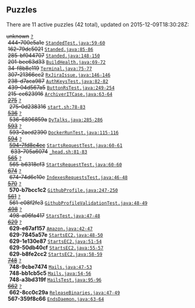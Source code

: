 ## Puzzles

There are 11 active puzzles (42 total), updated on 2015-12-09T18:30:28Z:


<del>unknown</del> [`?`](../master/?)<br/>
&nbsp;<del>444-700e5a1e</del> [`StandedTest.java:59-60`](../master/rultor-drain/src/test/java/com/rultor/drain/StandedTest.java#L59-L60)<br/>
&nbsp;<del>162-79dc5021</del> [`Standed.java:85-86`](../master/rultor-drain/src/main/java/com/rultor/drain/Standed.java#L85-L86)<br/>
&nbsp;<del>285-bf044707</del> [`Standed.java:148-150`](../master/rultor-drain/src/main/java/com/rultor/drain/Standed.java#L148-L150)<br/>
&nbsp;<del>201-bee63d33</del> [`BuildHealth.java:69-72`](../master/rultor-widget/src/main/java/com/rultor/widget/BuildHealth.java#L69-L72)<br/>
&nbsp;<del>34-f8b8e119</del> [`Terminal.java:75-77`](../master/rultor-base/src/main/java/com/rultor/shell/Terminal.java#L75-L77)<br/>
&nbsp;<del>307-21366cc2</del> [`RxJiraIssue.java:146-146`](../master/rultor-base/src/main/java/com/rultor/ext/jira/RxJiraIssue.java#L146-L146)<br/>
&nbsp;<del>238-d7aca987</del> [`AuthKeysTest.java:82-82`](../master/rultor-web/src/test/java/com/rultor/web/AuthKeysTest.java#L82-L82)<br/>
&nbsp;<del>439-04d567a5</del> [`ButtonRsTest.java:249-254`](../master/rultor-web/src/test/java/com/rultor/web/ButtonRsTest.java#L249-L254)<br/>
&nbsp;<del>215-ce623916</del> [`ArchiverITCase.java:63-64`](../master/rultor-users/src/test/java/com/rultor/users/pgsql/ArchiverITCase.java#L63-L64)<br/>
&nbsp;[<del>275</del>](https://github.com/rultor/rultor/issues/275) [`?`](../master/?)<br/>
&nbsp;&nbsp;<del>275-0d238316</del> [`start.sh:78-83`](../master/rultor-conveyer/src/main/resources/start.sh#L78-L83)<br/>
&nbsp;[<del>536</del>](https://github.com/yegor256/rultor/issues/536) [`?`](../master/?)<br/>
&nbsp;&nbsp;<del>536-6896859a</del> [`DyTalks.java:285-286`](../master/src/main/java/com/rultor/dynamo/DyTalks.java#L285-L286)<br/>
&nbsp;[<del>593</del>](https://github.com/yegor256/rultor/issues/593) [`?`](../master/?)<br/>
&nbsp;&nbsp;<del>593-2aed2390</del> [`DockerRunTest.java:115-116`](../master/src/test/java/com/rultor/agents/req/DockerRunTest.java#L115-L116)<br/>
&nbsp;[<del>594</del>](https://github.com/yegor256/rultor/issues/594) [`?`](../master/?)<br/>
&nbsp;&nbsp;[<del>594-7fd8c4ec</del>](https://github.com/yegor256/rultor/issues/633) [`StartsRequestTest.java:60-61`](../master/src/test/java/com/rultor/agents/req/StartsRequestTest.java#L60-L61)<br/>
&nbsp;&nbsp;&nbsp;<del>633-705a6074</del> [`_head.sh:81-83`](../master/src/main/resources/com/rultor/agents/req/_head.sh#L81-L83)<br/>
&nbsp;[<del>565</del>](https://github.com/yegor256/rultor/issues/565) [`?`](../master/?)<br/>
&nbsp;&nbsp;<del>565-b6318cf3</del> [`StartsRequestTest.java:60-60`](../master/src/test/java/com/rultor/agents/req/StartsRequestTest.java#L60-L60)<br/>
&nbsp;[<del>674</del>](https://github.com/yegor256/rultor/issues/674) [`?`](../master/?)<br/>
&nbsp;&nbsp;<del>674-74d6c10e</del> [`IndexesRequestsTest.java:46-48`](../master/src/test/java/com/rultor/agents/github/IndexesRequestsTest.java#L46-L48)<br/>
&nbsp;[<del>570</del>](https://github.com/yegor256/rultor/issues/570) [`?`](../master/?)<br/>
&nbsp;&nbsp;**570-b7bcc1c2** [`GithubProfile.java:247-250`](../master/src/main/java/com/rultor/profiles/GithubProfile.java#L247-L250)<br/>
&nbsp;[<del>561</del>](https://github.com/yegor256/rultor/issues/561) [`?`](../master/?)<br/>
&nbsp;&nbsp;<del>561-e08f2fc3</del> [`GithubProfileValidationTest.java:48-49`](../master/src/test/java/com/rultor/profiles/GithubProfileValidationTest.java#L48-L49)<br/>
&nbsp;[<del>498</del>](https://github.com/yegor256/rultor/issues/498) [`?`](../master/?)<br/>
&nbsp;&nbsp;<del>498-a06fa417</del> [`StarsTest.java:47-48`](../master/src/test/java/com/rultor/agents/github/StarsTest.java#L47-L48)<br/>
&nbsp;[<del>629</del>](https://github.com/yegor256/rultor/issues/629) [`?`](../master/?)<br/>
&nbsp;&nbsp;**629-e67af157** [`Amazon.java:42-47`](../master/src/main/java/com/rultor/agents/ec2/Amazon.java#L42-L47)<br/>
&nbsp;&nbsp;**629-7845a57e** [`StartsEC2.java:48-50`](../master/src/main/java/com/rultor/agents/ec2/StartsEC2.java#L48-L50)<br/>
&nbsp;&nbsp;**629-1e130e87** [`StartsEC2.java:51-54`](../master/src/main/java/com/rultor/agents/ec2/StartsEC2.java#L51-L54)<br/>
&nbsp;&nbsp;**629-50db40cf** [`StartsEC2.java:55-57`](../master/src/main/java/com/rultor/agents/ec2/StartsEC2.java#L55-L57)<br/>
&nbsp;&nbsp;**629-b8fe2cc2** [`StartsEC2.java:58-59`](../master/src/main/java/com/rultor/agents/ec2/StartsEC2.java#L58-L59)<br/>
&nbsp;[<del>748</del>](https://github.com/yegor256/rultor/issues/748) [`?`](../master/?)<br/>
&nbsp;&nbsp;**748-9cbe7474** [`Mails.java:47-53`](../master/src/main/java/com/rultor/agents/Mails.java#L47-L53)<br/>
&nbsp;&nbsp;**748-bb1cb5c5** [`Mails.java:54-56`](../master/src/main/java/com/rultor/agents/Mails.java#L54-L56)<br/>
&nbsp;&nbsp;**748-a3bd319f** [`MailsTest.java:95-96`](../master/src/test/java/com/rultor/agents/MailsTest.java#L95-L96)<br/>
&nbsp;[<del>662</del>](https://github.com/yegor256/rultor/issues/662) [`?`](../master/?)<br/>
&nbsp;&nbsp;**662-8cc0c29a** [`ReleaseBinaries.java:47-49`](../master/src/main/java/com/rultor/agents/github/ReleaseBinaries.java#L47-L49)<br/>
&nbsp;**567-359f8c66** [`EndsDaemon.java:63-64`](../master/src/main/java/com/rultor/agents/daemons/EndsDaemon.java#L63-L64)<br/>